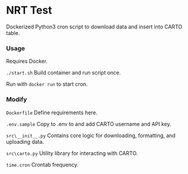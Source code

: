 # NRT Test

Dockerized Python3 cron script to download data and insert into CARTO table.

### Usage

Requires Docker.

`./start.sh` Build container and run script once.

Run with `docker run` to start cron.

### Modify

`Dockerfile` Define requirements here.

`.env.sample` Copy to .env to and add CARTO username and API key.

`src\__init__.py` Contains core logic for downloading, formatting, and uploading data.

`src\carto.py` Utility library for interacting with CARTO.

`time.cron` Crontab frequency.
